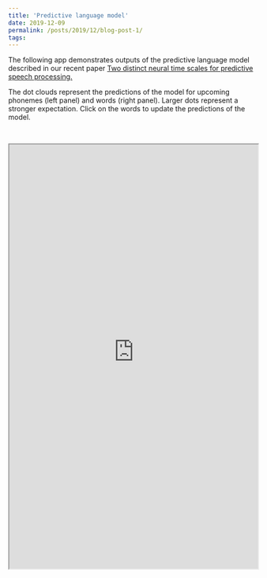 ```yaml
---
title: 'Predictive language model'
date: 2019-12-09
permalink: /posts/2019/12/blog-post-1/
tags:
---
```


The following app demonstrates outputs of the predictive language model described in our recent paper [Two distinct neural time scales for predictive speech processing.](../../publication/two-distinct-timescales)

The dot clouds represent the predictions of the model for upcoming phonemes (left panel) and words (right panel). Larger dots represent a stronger expectation. Click on the words to update the predictions of the model.

&nbsp;
<iframe allowtransparency="false" style="background: #FFFFFF;" src="https://tedlium.peterdonhauser.com/combined" width="100%" height="860px"></iframe>

 <!-- [<a href="tedlium_js_demo.html">Demo</a>] of predictions generated by a neural language model trained on TED talks. -->

 <!-- [<a href="tedlium_demo_dash.html">Demo</a>] of predictions generated by a neural language model trained on TED talks. -->
<!-- &nbsp; -->

<!-- #### Modulation of neural responses -->

<!-- (Regression model of MEG responses, still working on this demo) -->

<!-- &nbsp; -->
<!-- <iframe src="https://dash-plotly.bic.mni.mcgill.ca/tedlium-rnn-demo/meg" width="100%" height="860px"></iframe> -->
